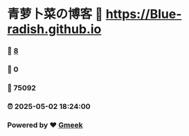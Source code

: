 # 青萝卜菜の博客 :link: https://Blue-radish.github.io 
### :page_facing_up: [8](https://Blue-radish.github.io/tag.html) 
### :speech_balloon: 0 
### :hibiscus: 75092 
### :alarm_clock: 2025-05-02 18:24:00 
### Powered by :heart: [Gmeek](https://github.com/Meekdai/Gmeek)
